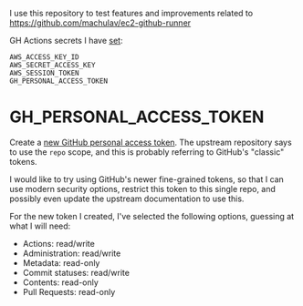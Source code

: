 I use this repository to test features and improvements related to https://github.com/machulav/ec2-github-runner

GH Actions secrets I have [set](https://github.com/ktdreyer/ec2-runner-test/settings/secrets/actions):

```
AWS_ACCESS_KEY_ID
AWS_SECRET_ACCESS_KEY
AWS_SESSION_TOKEN
GH_PERSONAL_ACCESS_TOKEN
```

# GH_PERSONAL_ACCESS_TOKEN

Create a [new GitHub personal access token](https://github.com/settings/tokens). The upstream repository says to use the `repo` scope, and this is probably referring to GitHub's "classic" tokens.

I would like to try using GitHub's newer fine-grained tokens, so that I can use modern security options, restrict this token to this single repo, and possibly even update the upstream documentation to use this.

For the new token I created, I've selected the following options, guessing at what I will need:

* Actions: read/write
* Administration: read/write
* Metadata: read-only
* Commit statuses: read/write
* Contents: read-only
* Pull Requests: read-only
